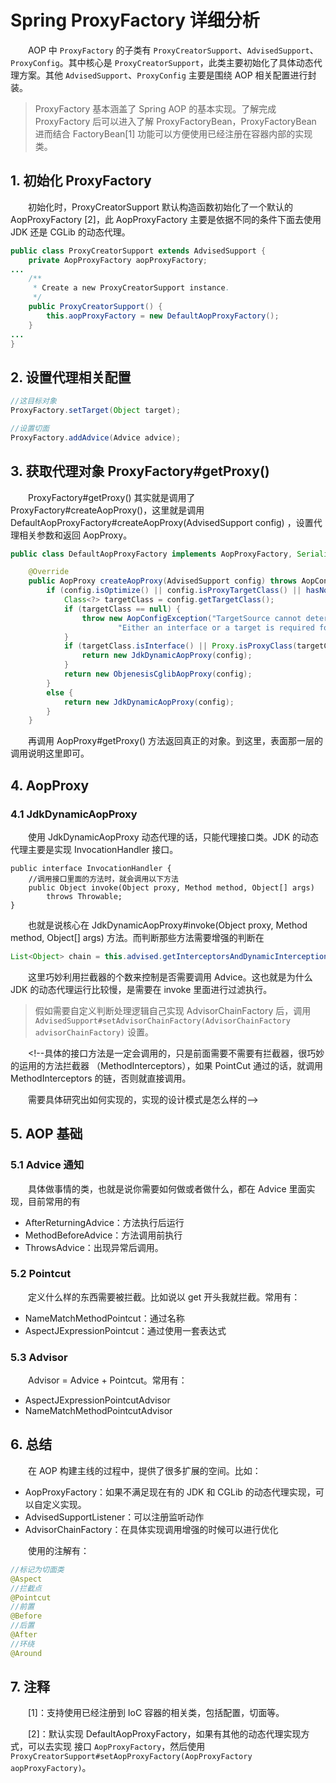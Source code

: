 # Spring ProxyFactory 详细分析

　　AOP 中 `ProxyFactory` 的子类有 `ProxyCreatorSupport`、`AdvisedSupport`、`ProxyConfig`。其中核心是 `ProxyCreatorSupport`，此类主要初始化了具体动态代理方案。其他 `AdvisedSupport`、`ProxyConfig` 主要是围绕 AOP 相关配置进行封装。

> ProxyFactory 基本涵盖了 Spring AOP 的基本实现。了解完成 ProxyFactory 后可以进入了解 ProxyFactoryBean，ProxyFactoryBean 进而结合 FactoryBean[1] 功能可以方便使用已经注册在容器内部的实现类。
>

## 1. 初始化 ProxyFactory

　　初始化时，ProxyCreatorSupport 默认构造函数初始化了一个默认的 AopProxyFactory [2]，此 AopProxyFactory 主要是依据不同的条件下面去使用 JDK 还是 CGLib 的动态代理。

```java
public class ProxyCreatorSupport extends AdvisedSupport {
	private AopProxyFactory aopProxyFactory;
...
	/**
	 * Create a new ProxyCreatorSupport instance.
	 */
	public ProxyCreatorSupport() {
		this.aopProxyFactory = new DefaultAopProxyFactory();
	}
...
}
```

## 2. 设置代理相关配置

```java
//这目标对象
ProxyFactory.setTarget(Object target);

//设置切面
ProxyFactory.addAdvice(Advice advice);
```

## 3. 获取代理对象 ProxyFactory#getProxy()

　　ProxyFactory#getProxy() 其实就是调用了 ProxyFactory#createAopProxy()，这里就是调用 DefaultAopProxyFactory#createAopProxy(AdvisedSupport config) ，设置代理相关参数和返回 AopProxy。

```java
public class DefaultAopProxyFactory implements AopProxyFactory, Serializable {

	@Override
	public AopProxy createAopProxy(AdvisedSupport config) throws AopConfigException {
		if (config.isOptimize() || config.isProxyTargetClass() || hasNoUserSuppliedProxyInterfaces(config)) {
			Class<?> targetClass = config.getTargetClass();
			if (targetClass == null) {
				throw new AopConfigException("TargetSource cannot determine target class: " +
						"Either an interface or a target is required for proxy creation.");
			}
			if (targetClass.isInterface() || Proxy.isProxyClass(targetClass)) {
				return new JdkDynamicAopProxy(config);
			}
			return new ObjenesisCglibAopProxy(config);
		}
		else {
			return new JdkDynamicAopProxy(config);
		}
	}

```

　　再调用 AopProxy#getProxy() 方法返回真正的对象。到这里，表面那一层的调用说明这里即可。

## 4. AopProxy

### 4.1 JdkDynamicAopProxy

　　使用 JdkDynamicAopProxy 动态代理的话，只能代理接口类。JDK 的动态代理主要是实现 InvocationHandler 接口。

```
public interface InvocationHandler {
    //调用接口里面的方法时，就会调用以下方法
    public Object invoke(Object proxy, Method method, Object[] args)
        throws Throwable;
}
```

　　也就是说核心在 JdkDynamicAopProxy#invoke(Object proxy, Method method, Object[] args) 方法。而判断那些方法需要增强的判断在

```java
List<Object> chain = this.advised.getInterceptorsAndDynamicInterceptionAdvice(method, targetClass);
```

　　这里巧妙利用拦截器的个数来控制是否需要调用 Advice。这也就是为什么 JDK 的动态代理运行比较慢，是需要在 invoke 里面进行过滤执行。

> 假如需要自定义判断处理逻辑自己实现 AdvisorChainFactory 后，调用 `AdvisedSupport#setAdvisorChainFactory(AdvisorChainFactory advisorChainFactory)` 设置。
>

　　<!--具体的接口方法是一定会调用的，只是前面需要不需要有拦截器，很巧妙的运用的方法拦截器 （MethodInterceptors），如果 PointCut 通过的话，就调用 MethodInterceptors 的链，否则就直接调用。

　　需要具体研究出如何实现的，实现的设计模式是怎么样的-->

## 5. AOP 基础

### 5.1 Advice 通知

　　具体做事情的类，也就是说你需要如何做或者做什么，都在 Advice 里面实现，目前常用的有

* AfterReturningAdvice：方法执行后运行
* MethodBeforeAdvice：方法调用前执行
* ThrowsAdvice：出现异常后调用。

### 5.2 Pointcut

　　定义什么样的东西需要被拦截。比如说以 get 开头我就拦截。常用有：

* NameMatchMethodPointcut：通过名称
* AspectJExpressionPointcut：通过使用一套表达式

### 5.3 Advisor

　　Advisor = Advice + Pointcut。常用有：

* AspectJExpressionPointcutAdvisor
* NameMatchMethodPointcutAdvisor

## 6. 总结

　　在 AOP 构建主线的过程中，提供了很多扩展的空间。比如：

* AopProxyFactory：如果不满足现在有的 JDK 和 CGLib 的动态代理实现，可以自定义实现。
* AdvisedSupportListener：可以注册监听动作
* AdvisorChainFactory：在具体实现调用增强的时候可以进行优化

　　使用的注解有：

```java
//标记为切面类
@Aspect
//拦截点
@Pointcut
//前置
@Before
//后置
@After
//环绕
@Around
```

## 7. 注释

　　[1]：支持使用已经注册到 IoC 容器的相关类，包括配置，切面等。

　　[2]：默认实现 DefaultAopProxyFactory，如果有其他的动态代理实现方式，可以去实现 接口 `AopProxyFactory`，然后使用 `ProxyCreatorSupport#setAopProxyFactory(AopProxyFactory aopProxyFactory)`。
